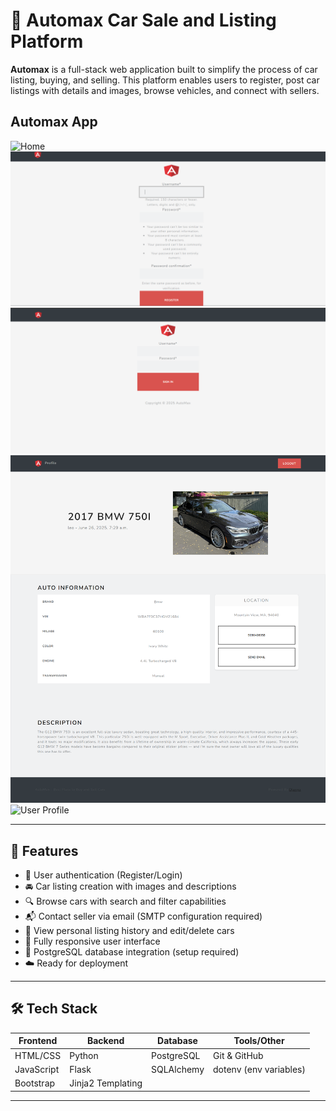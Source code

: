 # 🚗 Automax Car Sale and Listing Platform

**Automax** is a full-stack web application built to simplify the process of car listing, buying, and selling. This platform enables users to register, post car listings with details and images, browse vehicles, and connect with sellers.

## Automax App
![Home](./images/home.png)
![Register](./images/register.png)
![Sign In](./images/sign_in.png)
![Car Listings](./images/view.png)
![User Profile](./images/web_profile.png)

---

## 🌟 Features

- 🔐 User authentication (Register/Login)
- 🚘 Car listing creation with images and descriptions
- 🔍 Browse cars with search and filter capabilities
- 📬 Contact seller via email (SMTP configuration required)
- 🧾 View personal listing history and edit/delete cars
- 📱 Fully responsive user interface
- 💾 PostgreSQL database integration (setup required)
- ☁️ Ready for deployment

---

## 🛠 Tech Stack

| Frontend     | Backend      | Database   | Tools/Other            |
|--------------|--------------|------------|-------------------------|
| HTML/CSS     | Python       | PostgreSQL | Git & GitHub           |
| JavaScript   | Flask        | SQLAlchemy | dotenv (env variables) |
| Bootstrap    | Jinja2 Templating |        |                        |

---

